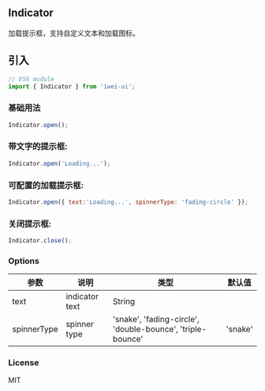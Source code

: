## Indicator
加载提示框，支持自定义文本和加载图标。

## 引入
```javascript
// ES6 mudule
import { Indicator } from 'iwei-ui';
```

### 基础用法
```javascript
Indicator.open();
```

### 带文字的提示框:
```javascript
Indicator.open('Loading...');
```

### 可配置的加载提示框:
```javascript
Indicator.open({ text:'Loading...', spinnerType: 'fading-circle' });
```

### 关闭提示框:
```javascript
Indicator.close();
```

### Options
| 参数      | 说明    | 类型                                                       | 默认值 |
|-------------|----------------|-------------------------------------------------------------|---------|
| text        | indicator text | String                                                      |         |
| spinnerType | spinner type   | 'snake', 'fading-circle', 'double-bounce', 'triple-bounce'  | 'snake' |

### License
MIT
